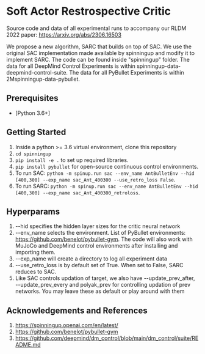 # Soft Actor Restrospective Critic
Source code and data of all experimental runs to accompany our RLDM 2022 paper: https://arxiv.org/abs/2306.16503

We propose a new algorithm, SARC that builds on top of SAC. We use the original SAC implementation made available by spinningup and modify it to implement SARC. The code can be found inside "spinningup" folder. The data for all DeepMind Control Experiments is within spinningup-data-deepmind-control-suite. The data for all PyBullet Experiments is within 2Mspinningup-data-pybullet. 

## Prerequisites
 * [Python 3.6+]

## Getting Started
 1. Inside a python >= 3.6 virtual environment, clone this repository <br>
 2. `cd spinningup`<br>
 3. `pip install -e .` to set up required libraries. <br>
 4. `pip install pybullet` for open-source continuous control environments. <br>
 5. To run SAC: `python -m spinup.run sac --env_name AntBulletEnv --hid [400,300] --exp_name sac_Ant_400300 --use_retro_loss False`. <br>
 6. To run SARC: `python -m spinup.run sac --env_name AntBulletEnv --hid [400,300] --exp_name sac_Ant_400300_retroloss`. <br>

 ## Hyperparams
 1. --hid specifies the hidden layer sizes for the critic neural network
 2. --env_name selects the environment. List of PyBullet environments: https://github.com/benelot/pybullet-gym. The code will also work with MuJoCo and DeepMind control environments after installing and importing them.
 3. --exp_name will create a directory to log all experiment data
 4. --use_retro_loss is by default set of True. When set to False, SARC reduces to SAC.
 5. Like SAC controls updation of target, we also have --update_prev_after, --update_prev_every and polyak_prev for controlling updation of prev networks. You may leave these as default or play around with them

## Acknowledgements and References
1. https://spinningup.openai.com/en/latest/
2. https://github.com/benelot/pybullet-gym
3. https://github.com/deepmind/dm_control/blob/main/dm_control/suite/README.md

